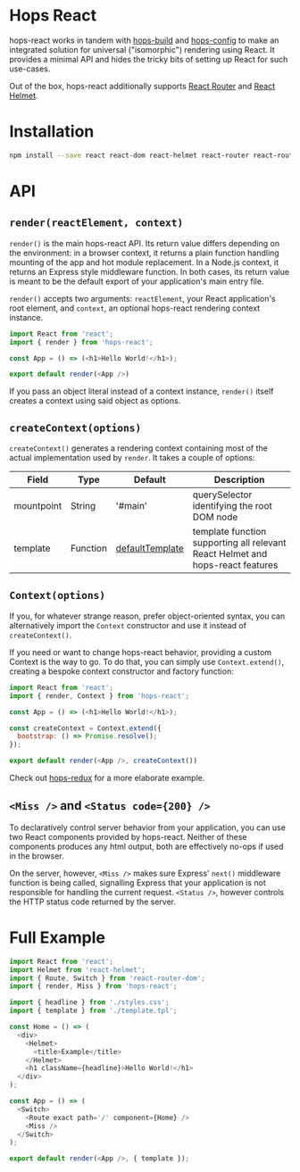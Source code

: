 # Hops React

hops-react works in tandem with [hops-build](https://github.com/xing/hops/blob/master/packages/build) and [hops-config](https://github.com/xing/hops/blob/master/packages/redux) to make an integrated solution for universal ("isomorphic") rendering using React. It provides a minimal API and hides the tricky bits of setting up React for such use-cases.

Out of the box, hops-react additionally supports [React Router](https://github.com/ReactTraining/react-router) and [React Helmet](https://github.com/nfl/react-helmet).

# Installation
``` bash
npm install --save react react-dom react-helmet react-router react-router-dom hops-react hops-config
```

# API
## `render(reactElement, context)`
`render()` is the main hops-react API. Its return value differs depending on the environment: in a browser context, it returns a plain function handling mounting of the app and hot module replacement. In a Node.js context, it returns an Express style middleware function. In both cases, its return value is meant to be the default export of your application's main entry file.

`render()` accepts two arguments: `reactElement`, your React application's root element, and `context`, an optional hops-react rendering context instance.

``` js
import React from 'react';
import { render } from 'hops-react';

const App = () => (<h1>Hello World!</h1>);

export default render(<App />)
```

If you pass an object literal instead of a context instance, `render()` itself creates a context using said object as options.

## `createContext(options)`
`createContext()` generates a rendering context containing most of the actual implementation used by `render`. It takes a couple of options:

| Field | Type | Default | Description |
|-------|------|---------|-------------|
| mountpoint | String | '#main' | querySelector identifying the root DOM node |
| template | Function | [defaultTemplate](https://github.com/xing/hops/blob/master/packages/react/lib/template.js) | template function supporting all relevant React Helmet and hops-react features |

## `Context(options)`
If you, for whatever strange reason, prefer object-oriented syntax, you can alternatively import the `Context` constructor and use it instead of `createContext()`.

If you need or want to change hops-react behavior, providing a custom Context is the way to go. To do that, you can simply use `Context.extend()`, creating a bespoke context constructor and factory function:

``` js
import React from 'react';
import { render, Context } from 'hops-react';

const App = () => (<h1>Hello World!</h1>);

const createContext = Context.extend({
  bootstrap: () => Promise.resolve();
});

export default render(<App />, createContext())
```

Check out [hops-redux](https://github.com/xing/hops/blob/master/packages/redux/index.js) for a more elaborate example.

## `<Miss />` and `<Status code={200} />`
To declaratively control server behavior from your application, you can use two React components provided by hops-react. Neither of these components produces any html output, both are effectively no-ops if used in the browser.

On the server, however, `<Miss />` makes sure Express' `next()` middleware function is being called, signalling Express that your application is not responsible for handling the current request. `<Status />`, however controls the HTTP status code returned by the server.

# Full Example

``` js
import React from 'react';
import Helmet from 'react-helmet';
import { Route, Switch } from 'react-router-dom';
import { render, Miss } from 'hops-react';

import { headline } from './styles.css';
import { template } from './template.tpl';

const Home = () => (
  <div>
    <Helmet>
      <title>Example</title>
    </Helmet>
    <h1 className={headline}>Hello World!</h1>
  </div>
);

const App = () => (
  <Switch>
    <Route exact path='/' component={Home} />
    <Miss />
  </Switch>
);

export default render(<App />, { template });
```
